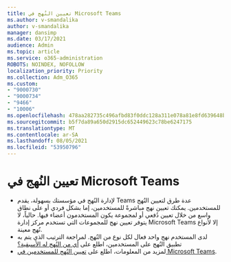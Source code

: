 ```yaml
---
title: تعيين النُهج في Microsoft Teams
ms.author: v-smandalika
author: v-smandalika
manager: dansimp
ms.date: 03/17/2021
audience: Admin
ms.topic: article
ms.service: o365-administration
ROBOTS: NOINDEX, NOFOLLOW
localization_priority: Priority
ms.collection: Adm_O365
ms.custom:
- "9000730"
- "9000734"
- "9466"
- "10006"
ms.openlocfilehash: 478aa282735c496afbd83f0ddc128a311e078a81e8fd639648b90a815b14c79c
ms.sourcegitcommit: b5f7da89a650d2915dc652449623c78be6247175
ms.translationtype: MT
ms.contentlocale: ar-SA
ms.lasthandoff: 08/05/2021
ms.locfileid: "53950796"
---
```

# <a name="assign-policies-in-microsoft-teams"></a>تعيين النُهج في Microsoft Teams

- لإدارة النُهج في مؤسستك بسهولة، يقدم Teams عدة طرق لتعيين النُهج للمستخدمين. يمكنك تعيين نهج مباشرةً للمستخدمين، إما بشكل فردي أو على نطاق واسع من خلال تعيين دُفعي أو لمجموعة يكون المستخدمون أعضاء فيها.  حالياً، لا يتوفر تعيين نهج للمجموعات التي تستخدم مركز إدارة Microsoft Teams إلا لأنواع نُهج معينة. 
- لدى المستخدم نهج واحد فعال لكل نوع من النُهج. لمراجعة الترتيب الذي يتم به تطبيق النُهج على المستخدمين، اطلع على [أي من النُهج له الأسبقية؟](https://docs.microsoft.com/microsoftteams/assign-policies#which-policy-takes-precedence)
- لمزيد من المعلومات، اطلع على [تعيين النُهج للمستخدمين في Microsoft Teams](https://docs.microsoft.com/microsoftteams/assign-policies).
